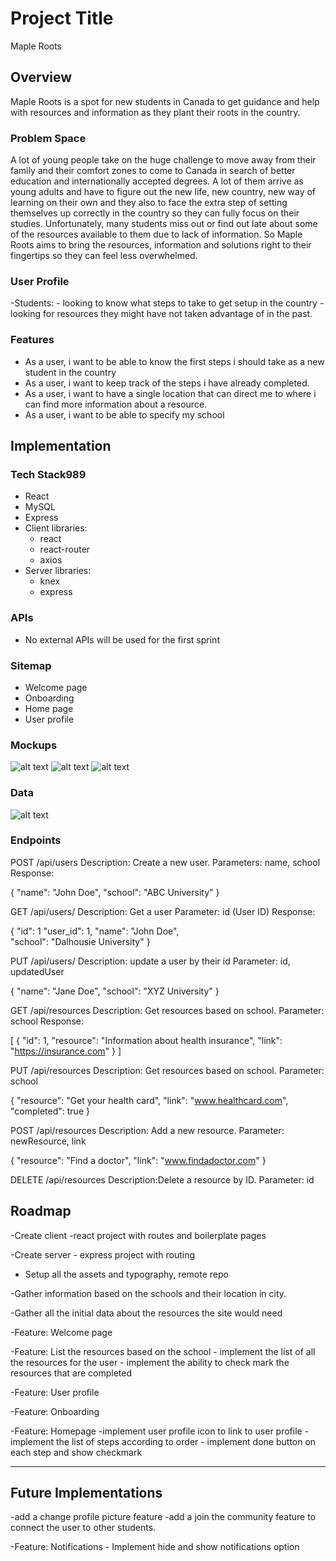 # Project Title
Maple Roots

## Overview


Maple Roots is a spot for new students in Canada to get guidance and help with resources and information as they plant their roots in the country.

### Problem Space


A lot of young people take on the huge challenge to move away from their family and their comfort zones to come to Canada in search of better education and internationally accepted degrees. A lot of them arrive as young adults and have to figure out the new life, new country, new way of learning on their own and they also to face the extra step of setting themselves up correctly in the country so they can fully focus on their studies. Unfortunately, many students miss out or find out late about some of the resources available to them due to lack of information. So Maple Roots aims to bring the resources, information and solutions right to their fingertips so they can feel less overwhelmed.

### User Profile


-Students:
    - looking to know what steps to take to get setup in the country
    - looking for resources they might have not taken advantage of in the past.

### Features


- As a user, i want to be able to know the first steps i should take as a new student in the country
- As a user, i want to keep track of the steps i have already completed.
- As a user, i want to have a single location that can direct me to where i can find more information about a resource.
- As a user, i want to be able to specify my school


## Implementation

### Tech Stack989


- React
- MySQL
- Express
- Client libraries: 
    - react
    - react-router
    - axios
- Server libraries:
    - knex
    - express


### APIs


- No external APIs will be used for the first sprint

### Sitemap


- Welcome page
- Onboarding
- Home page
- User profile

### Mockups

![alt text](Welcome-&-Onboarding-page.png)
![alt text](Homepage.png)
![alt text](Profile-page.png)

### Data


![alt text](data-relationship.png)


### Endpoints

POST /api/users
Description: Create a new user.
Parameters: name, school
Response:

{
  "name": "John Doe",
  "school": "ABC University"
}


GET /api/users/
Description: Get a user
Parameter: id (User ID)
Response: 

{ 
    "id": 1
    "user_id": 1, 
    "name": "John Doe",   
    "school": "Dalhousie University" 
}

PUT /api/users/
Description: update a user by their id
Parameter: id, updatedUser

{
    "name": "Jane Doe",
    "school": "XYZ University"
}


GET /api/resources
Description: Get resources based on school.
Parameter: school
Response: 

[ 
    { 
        "id": 1, 
        "resource": "Information about health insurance", 
        "link": "https://insurance.com" 
    } 
]

PUT /api/resources
Description: Get resources based on school.
Parameter: school

{
  "resource": "Get your health card",
  "link": "www.healthcard.com",
  "completed": true
}

POST /api/resources
Description: Add a new resource.
Parameter: newResource, link

{
  "resource": "Find a doctor",
  "link": "www.findadoctor.com"
}

DELETE /api/resources
Description:Delete a resource by ID.
Parameter: id

## Roadmap

-Create client
    -react project with routes and boilerplate pages

-Create server
    - express project with routing

- Setup all the assets and typography, remote repo

-Gather information based on the schools and their location in city.

-Gather all the initial data about the resources the site would need

-Feature: Welcome page

-Feature: List the resources based on the school
    - implement the list of all the resources for the user
    - implement the ability to check mark the resources that are completed

-Feature: User profile

-Feature: Onboarding

-Feature: Homepage
    -implement user profile icon to link to user profile
    -implement the list of steps according to order
    - implement done button on each step and show checkmark



---

## Future Implementations


-add a change profile picture feature
-add a join the community feature to connect the user to other students.

-Feature: Notifications
    - Implement hide and show notifications option

